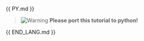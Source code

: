 

{{ PY.md }}

> ![Warning](images/icons/emoticons/warning.svg) **Please port this tutorial to python!**

{{ END_LANG.md }}


